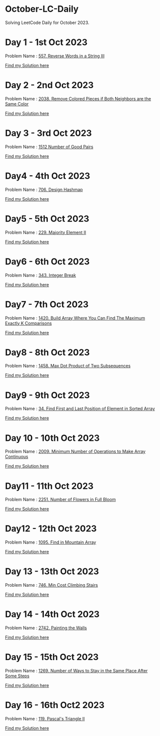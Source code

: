 # October-LC-Daily
Solving LeetCode Daily for October 2023.

# Day 1 - 1st Oct 2023
Problem Name :  [557. Reverse Words in a String III](https://leetcode.com/problems/reverse-words-in-a-string-iii/description/?envType=daily-question&envId=2023-10-01)

[Find my Solution here](https://leetcode.com/problems/reverse-words-in-a-string-iii/submissions/1064306422/?envType=daily-question&envId=2023-10-01)

# Day 2 - 2nd Oct 2023
Problem Name : [2038. Remove Colored Pieces if Both Neighbors are the Same Color](https://leetcode.com/problems/remove-colored-pieces-if-both-neighbors-are-the-same-color/description/?envType=daily-question&envId=2023-10-02)

[Find my Solution here](https://leetcode.com/problems/remove-colored-pieces-if-both-neighbors-are-the-same-color/submissions/1065157438/?envType=daily-question&envId=2023-10-02)


# Day 3 - 3rd Oct 2023
Problem Name : [1512 Number of Good Pairs](https://leetcode.com/problems/number-of-good-pairs/description/?envType=daily-question&envId=2023-10-03)

[Find my Solution here](https://leetcode.com/problems/number-of-good-pairs/submissions/1066138433/?envType=daily-question&envId=2023-10-03)

# Day4 - 4th Oct 2023
Problem Name : [706. Design Hashmap](https://leetcode.com/problems/design-hashmap/?envType=daily-question&envId=2023-10-04)

[Find my Solution here](https://leetcode.com/problems/design-hashmap/submissions/1066542045/?envType=daily-question&envId=2023-10-04)

# Day5 - 5th Oct 2023
Problem Name : [229. Majority Element II](https://leetcode.com/problems/majority-element-ii/?envType=daily-question&envId=2023-10-05)

[Find my Solution here](https://leetcode.com/problems/majority-element-ii/submissions/1067643262/?envType=daily-question&envId=2023-10-05)

# Day6 - 6th Oct 2023
Problem Name : [343. Integer Break](https://leetcode.com/problems/integer-break/?envType=daily-question&envId=2023-10-06)

[Find my Solution here](https://leetcode.com/problems/integer-break/submissions/1068798584/?envType=daily-question&envId=2023-10-06)

# Day7 - 7th Oct 2023
Problem Name : [1420. Build Array Where You Can Find The Maximum Exactly K Comparisons](https://leetcode.com/problems/build-array-where-you-can-find-the-maximum-exactly-k-comparisons/description/?envType=daily-question&envId=2023-10-07)

[Find my Solution here](https://leetcode.com/problems/build-array-where-you-can-find-the-maximum-exactly-k-comparisons/submissions/1069517568/?envType=daily-question&envId=2023-10-07)

# Day8 - 8th Oct 2023
Problem Name : [1458. Max Dot Product of Two Subsequences](https://leetcode.com/problems/max-dot-product-of-two-subsequences/?envType=daily-question&envId=2023-10-08)

[Find my Solution here](https://leetcode.com/problems/max-dot-product-of-two-subsequences/submissions/1070320241/?envType=daily-question&envId=2023-10-08)

# Day9 - 9th Oct 2023
Problem Name : [34. Find First and Last Position of Element in Sorted Array](https://leetcode.com/problems/find-first-and-last-position-of-element-in-sorted-array/description/?envType=daily-question&envId=2023-10-09)

[Find my Solution here](https://leetcode.com/problems/find-first-and-last-position-of-element-in-sorted-array/submissions/1071181642/?envType=daily-question&envId=2023-10-09)

# Day 10 - 10th Oct 2023
Problem Name : [2009. Minimum Number of Operations to Make Array Continuous](https://leetcode.com/problems/minimum-number-of-operations-to-make-array-continuous/description/?envType=daily-question&envId=2023-10-10)

[Find my Solution here](https://leetcode.com/problems/minimum-number-of-operations-to-make-array-continuous/submissions/1071998709/?envType=daily-question&envId=2023-10-10)

# Day11 - 11th Oct 2023
Problem Name : [2251. Number of Flowers in Full Bloom](https://leetcode.com/problems/number-of-flowers-in-full-bloom/description/?envType=daily-question&envId=2023-10-11)

[Find my Solution here](https://leetcode.com/problems/number-of-flowers-in-full-bloom/submissions/1072907478/?envType=daily-question&envId=2023-10-11)

# Day12 - 12th Oct 2023
Problem Name : [1095. Find in Mountain Array](https://leetcode.com/problems/find-in-mountain-array/description/?envType=daily-question&envId=2023-10-12)

[Find my Solution here](https://leetcode.com/problems/find-in-mountain-array/submissions/1073745674/?envType=daily-question&envId=2023-10-12)

# Day 13 - 13th Oct 2023
Problem Name : [746. Min Cost Climbing Stairs](https://leetcode.com/problems/min-cost-climbing-stairs/description/?envType=daily-question&envId=2023-10-13)

[Find my Solution here](https://leetcode.com/problems/min-cost-climbing-stairs/submissions/1074465493/?envType=daily-question&envId=2023-10-13)


# Day 14 - 14th Oct 2023
Problem Name : [2742. Painting the Walls](https://leetcode.com/problems/painting-the-walls/description/?envType=daily-question&envId=2023-10-14)

[Find my Solution here](https://leetcode.com/problems/painting-the-walls/submissions/1075247976/?envType=daily-question&envId=2023-10-14)


# Day 15 - 15th Oct 2023
Problem Name : [1269. Number of Ways to Stay in the Same Place After Some Steps](https://leetcode.com/problems/number-of-ways-to-stay-in-the-same-place-after-some-steps/description/?envType=daily-question&envId=2023-10-15)

[Find my Solution here](https://leetcode.com/problems/number-of-ways-to-stay-in-the-same-place-after-some-steps/submissions/1075987655/?envType=daily-question&envId=2023-10-15)


# Day 16 - 16th Oct2 2023
Problem Name : [119. Pascal's Triangle II](https://leetcode.com/problems/pascals-triangle-ii/description/?envType=daily-question&envId=2023-10-16)

[Find my Solution here](https://leetcode.com/problems/pascals-triangle-ii/submissions/1076953609/?envType=daily-question&envId=2023-10-16)
